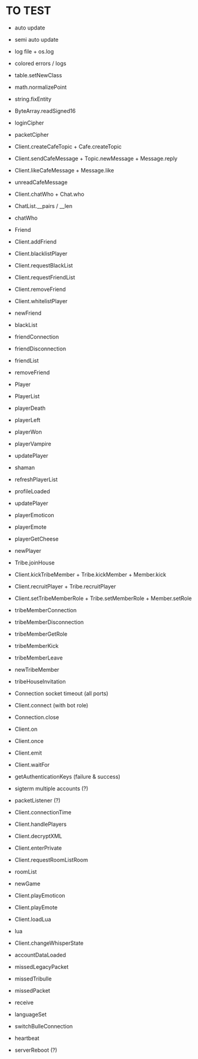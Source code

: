 # TO TEST
- auto update
- semi auto update
- log file + os.log
- colored errors / logs
- table.setNewClass
- math.normalizePoint
- string.fixEntity
- ByteArray.readSigned16
- loginCipher
- packetCipher

- Client.createCafeTopic + Cafe.createTopic
- Client.sendCafeMessage + Topic.newMessage + Message.reply
- Client.likeCafeMessage + Message.like
- unreadCafeMessage

- Client.chatWho + Chat.who
- ChatList.__pairs / __len
- chatWho

- Friend
- Client.addFriend
- Client.blacklistPlayer
- Client.requestBlackList
- Client.requestFriendList
- Client.removeFriend
- Client.whitelistPlayer
- newFriend
- blackList
- friendConnection
- friendDisconnection
- friendList
- removeFriend

- Player
- PlayerList
- playerDeath
- playerLeft
- playerWon
- playerVampire
- updatePlayer
- shaman
- refreshPlayerList
- profileLoaded
- updatePlayer
- playerEmoticon
- playerEmote
- playerGetCheese
- newPlayer

- Tribe.joinHouse
- Client.kickTribeMember + Tribe.kickMember + Member.kick
- Client.recruitPlayer + Tribe.recruitPlayer
- Client.setTribeMemberRole + Tribe.setMemberRole + Member.setRole
- tribeMemberConnection
- tribeMemberDisconnection
- tribeMemberGetRole
- tribeMemberKick
- tribeMemberLeave
- newTribeMember
- tribeHouseInvitation

- Connection socket timeout (all ports)
- Client.connect (with bot role)
- Connection.close

- Client.on
- Client.once
- Client.emit
- Client.waitFor

- getAuthenticationKeys (failure & success)
- sigterm multiple accounts (?)
- packetListener (?)

- Client.connectionTime
- Client.handlePlayers

- Client.decryptXML
- Client.enterPrivate
- Client.requestRoomListRoom
- roomList
- newGame

- Client.playEmoticon
- Client.playEmote

- Client.loadLua
- lua

- Client.changeWhisperState

- accountDataLoaded

- missedLegacyPacket
- missedTribulle
- missedPacket
- receive

- languageSet

- switchBulleConnection
- heartbeat
- serverReboot (?)
